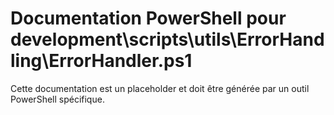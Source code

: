 # Documentation PowerShell pour development\scripts\utils\ErrorHandling\ErrorHandler.ps1

Cette documentation est un placeholder et doit être générée par un outil PowerShell spécifique.
